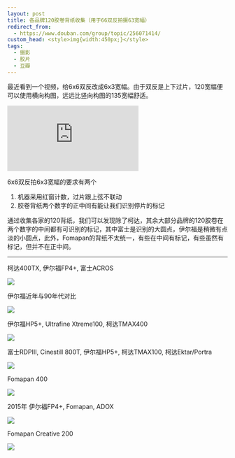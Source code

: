 ```yaml
---
layout: post
title: 各品牌120胶卷背纸收集（用于66双反拍摄63宽幅）
redirect_from:
  - https://www.douban.com/group/topic/256071414/
custom_head: <style>img{width:450px;}</style>
tags:
  - 摄影
  - 胶片
  - 豆瓣
---
```

最近看到一个视频，给6x6双反改成6x3宽幅。由于双反是上下过片，120宽幅便可以使用横向构图，远远比竖向构图的135宽幅舒适。

<iframe src="https://www.bilibili.com/blackboard/html5mobileplayer.html?aid=42445585&bvid=BV1jb411C7Ez&cid=74482833&page=1" scrolling="no" border="0" frameborder="no" framespacing="0" allowfullscreen="true"> </iframe>

6x6双反拍6x3宽幅的要求有两个

1. 机器采用红窗计数，过片跟上弦不联动
2. 胶卷背纸两个数字的正中间有能让我们识别停片的标记

通过收集各家的120背纸，我们可以发现除了柯达，其余大部分品牌的120胶卷在两个数字的中间都有可识别的标记，其中富士是识别的大圆点，伊尔福是稍微有点淡的小圆点，此外，Fomapan的背纸不太统一，有些在中间有标记，有些虽然有标记，但并不在正中间。

---

柯达400TX, 伊尔福FP4+, 富士ACROS

![](https://www.photrio.com/forum/attachments/400tx_fp4_acros_backing_2016-jpg.164743/)

伊尔福近年与90年代对比

![](https://www.photrio.com/forum/attachments/old-and-new-ilford-backing-paper-jpg.320878/)

伊尔福HP5+, Ultrafine Xtreme100, 柯达TMAX400

![](https://3.bp.blogspot.com/-c20RVCK-t9c/WxQEW8PbrQI/AAAAAAABpjI/7_-NiGHhvFE91Q6UJCtpAdfg1ObE2GXGwCLcBGAs/w1200-h630-p-k-no-nu/Kentmere-Ilford-Ultrafin002%2Bcompared.jpg)

富士RDPIII, Cinestill 800T, 伊尔福HP5+, 柯达TMAX100, 柯达Ektar/Portra

![](https://pbs.twimg.com/media/ETdVjTXXkAAOV3m.jpg:large)

Fomapan 400

![](https://live.staticflickr.com/3197/5872658576_c9075da8da_b.jpg)

2015年 伊尔福FP4+, Fomapan, ADOX

![](https://blogger.googleusercontent.com/img/b/R29vZ2xl/AVvXsEiJMUdfCpe0ORTFU0mFcIcBKV4ymSUWmKmcdkM77g90srjcYT4gTJHDLo_cCVwguWDhJe322zKLTbjw9UbjlTf7I_Tglip-w5IZCuO743K8cvV71Ur5RqLV7qXLa4ZJl_rBwE7y2ztOq-Ko/s1600/paper-film-backing-120-expo.jpg)

Fomapan Creative 200

![](https://www.photrio.com/forum/attachments/fomapan-120-jpg.164746/)